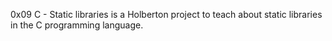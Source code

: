 0x09 C - Static libraries is a Holberton project to teach about static libraries in the C programming language.
